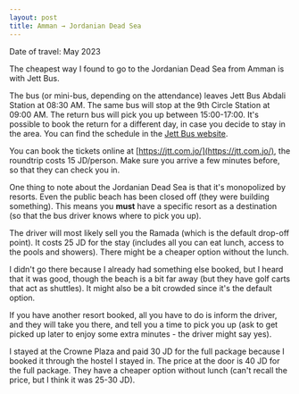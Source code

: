 ```yaml
---
layout: post
title: Amman → Jordanian Dead Sea
---
```


Date of travel: May 2023

The cheapest way I found to go to the Jordanian Dead Sea from Amman is with Jett Bus.

The bus (or mini-bus, depending on the attendance) leaves Jett Bus Abdali Station at 08:30 AM. The same bus will stop at the 9th Circle Station at 09:00 AM. The return bus will pick you up between 15:00-17:00. It's possible to book the return for a different day, in case you decide to stay in the area. You can find the schedule in the [Jett Bus website](https://www.jett.com.jo/en/schedule).

You can book the tickets online at [https://jtt.com.jo/](https://jtt.com.jo/), the roundtrip costs 15 JD/person.
Make sure you arrive a few minutes before, so that they can check you in.

One thing to note about the Jordanian Dead Sea is that it's monopolized by resorts. Even the public beach has been closed off (they were building something). This means you **must** have a specific resort as a destination (so that the bus driver knows where to pick you up).

The driver will most likely sell you the Ramada (which is the default drop-off point). It costs 25 JD for the stay (includes all you can eat lunch, access to the pools and showers). There might be a cheaper option without the lunch.

I didn't go there because I already had something else booked, but I heard that it was good, though the beach is a bit far away (but they have golf carts that act as shuttles). It might also be a bit crowded since it's the default option.

If you have another resort booked, all you have to do is inform the driver, and they will take you there, and tell you a time to pick you up (ask to get picked up later to enjoy some extra minutes - the driver might say yes).

I stayed at the Crowne Plaza and paid 30 JD for the full package because I booked it through the hostel I stayed in. The price at the door is 40 JD for the full package. They have a cheaper option without lunch (can't recall the price, but I think it was 25-30 JD).
